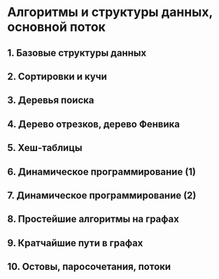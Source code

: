 # Алгоритмы и структуры данных, основной поток
## 1. Базовые структуры данных
## 2. Сортировки и кучи
## 3. Деревья поиска
## 4. Дерево отрезков, дерево Фенвика
## 5. Хеш-таблицы
## 6. Динамическое программирование (1)
## 7. Динамическое программирование (2)
## 8. Простейшие алгоритмы на графах
## 9. Кратчайшие пути в графах
## 10. Остовы, паросочетания, потоки
